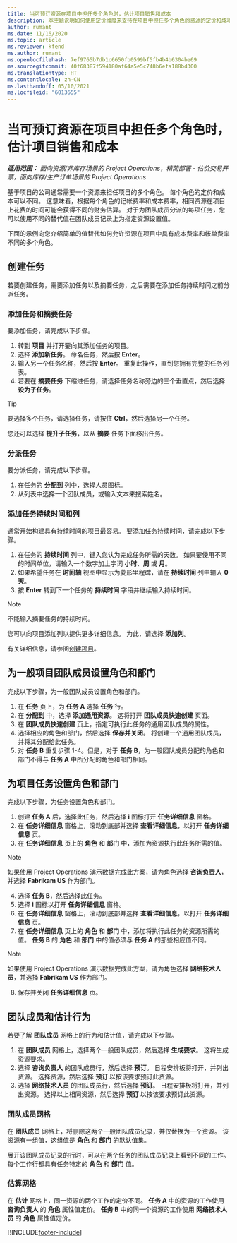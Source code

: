```yaml
---
title: 当可预订资源在项目中担任多个角色时，估计项目销售和成本
description: 本主题说明如何使用定价维度来支持在项目中担任多个角色的资源的定价和成本估算。
author: rumant
ms.date: 11/16/2020
ms.topic: article
ms.reviewer: kfend
ms.author: rumant
ms.openlocfilehash: 7ef9765b7db1c6650fb0599bf5fb4b4b6304be69
ms.sourcegitcommit: 40f68387f594180af64a5e5c748b6efa188bd300
ms.translationtype: HT
ms.contentlocale: zh-CN
ms.lasthandoff: 05/10/2021
ms.locfileid: "6013655"
---
```

# <a name="estimate-project-sales-and-costs-when-a-bookable-resource-fills-multiple-roles-on-a-project"></a>当可预订资源在项目中担任多个角色时，估计项目销售和成本 

_**适用范围：** 面向资源/非库存场景的 Project Operations，精简部署 - 估价交易开票，面向库存/生产订单场景的 Project Operations_ 

基于项目的公司通常需要一个资源来担任项目的多个角色。 每个角色的定价和成本可以不同。 这意味着，根据每个角色的记帐费率和成本费率，相同资源在项目上花费的时间可能会获得不同的财务估算。 对于为团队成员分派的每项任务，您可以使用不同的替代值在团队成员记录上为指定资源设置值。

下面的示例向您介绍简单的值替代如何允许资源在项目中具有成本费率和帐单费率不同的多个角色。

## <a name="create-tasks"></a>创建任务
若要创建任务，需要添加任务以及摘要任务，之后需要在添加任务持续时间之前分派任务。 

### <a name="add-tasks-and-summary-tasks"></a>添加任务和摘要任务
要添加任务，请完成以下步骤。

1. 转到 **项目** 并打开要向其添加任务的项目。
2. 选择 **添加新任务**。 命名任务，然后按 **Enter**。
3. 输入另一个任务名称，然后按 **Enter**。 重复此操作，直到您拥有完整的任务列表。
3. 若要在 **摘要任务** 下缩进任务，请选择任务名称旁边的三个垂直点，然后选择 **设为子任务**。 

  > [!TIP]
  > 要选择多个任务，请选择任务，请按住 **Ctrl**，然后选择另一个任务。
  >
  > 您还可以选择 **提升子任务**，以从 **摘要** 任务下面移出任务。

### <a name="assign-tasks"></a>分派任务

要分派任务，请完成以下步骤。

1. 在任务的 **分配到** 列中，选择人员图标。
2. 从列表中选择一个团队成员，或输入文本来搜索姓名。

### <a name="add-task-duration-and-columns"></a>添加任务持续时间和列

通常开始构建具有持续时间的项目最容易。 要添加任务持续时间，请完成以下步骤。

1. 在任务的 **持续时间** 列中，键入您认为完成任务所需的天数。 如果要使用不同的时间单位，请输入一个数字加上字词 **小时**、**周** 或 **月**。
2. 如果希望任务在 **时间轴** 视图中显示为菱形里程碑，请在 **持续时间** 列中输入 **0 天**。
3. 按 **Enter** 转到下一个任务的 **持续时间** 字段并继续输入持续时间。

  > [!NOTE]
  > 不能输入摘要任务的持续时间。

您可以向项目添加列以提供更多详细信息。 为此，请选择 **添加列**。 

有关详细信息，请参阅[创建项目](https://support.microsoft.com/en-us/office/create-a-project-a5b5e823-fb2e-45fd-be00-7d84422d9749)。

## <a name="set-up-the-role-and-organization-unit-for-a-generic-project-team-member"></a>为一般项目团队成员设置角色和部门
完成以下步骤，为一般团队成员设置角色和部门。

1. 在 **任务** 页上，为 **任务 A** 选择 **任务** 行。 
2. 在 **分配到** 中，选择 **添加通用资源**。 这将打开 **团队成员快速创建** 页面。
3. 在 **团队成员快速创建** 页上，指定可执行此任务的通用团队成员的属性。
4. 选择相应的角色和部门，然后选择 **保存并关闭**。 将创建一个通用团队成员，并将其分配给此任务。 
5. 对 **任务 B** 重复步骤 1-4。但是，对于 **任务 B**，为一般团队成员分配的角色和部门不得与 **任务 A** 中所分配的角色和部门相同。 

## <a name="set-up-the-role-and-organization-unit-for-a-project-task"></a>为项目任务设置角色和部门
完成以下步骤，为任务设置角色和部门。

1. 创建 **任务 A** 后，选择此任务，然后选择 **i** 图标打开 **任务详细信息** 窗格。 
2. 在 **任务详细信息** 窗格上，滚动到底部并选择 **查看详细信息**，以打开 **任务详细信息** 页。
3. 在 **任务详细信息** 页上的 **角色** 和 **部门** 中，添加为资源执行此任务所需的值。 

  > [!NOTE]
  > 如果使用 Project Operations 演示数据完成此方案，请为角色选择 **咨询负责人**，并选择 **Fabrikam US** 作为部门。

4. 选择 **任务 B**，然后选择此任务。
5. 选择 **i** 图标以打开 **任务详细信息** 窗格。 
6. 在 **任务详细信息** 窗格上，滚动到底部并选择 **查看详细信息**，以打开 **任务详细信息** 页。
7. 在 **任务详细信息** 页上的 **角色** 和 **部门** 中，添加将执行此任务的资源所需的值。 **任务 B** 的 **角色** 和 **部门** 中的值必须与 **任务 A** 的那些相应值不同。 

  > [!NOTE]
  > 如果使用 Project Operations 演示数据完成此方案，请为角色选择 **网络技术人员**，并选择 **Fabrikam US** 作为部门。

8. 保存并关闭 **任务详细信息** 页。 

## <a name="team-member-and-estimates-behavior"></a>团队成员和估计行为 
若要了解 **团队成员** 网格上的行为和估计值，请完成以下步骤。

1. 在 **团队成员** 网格上，选择两个一般团队成员，然后选择 **生成要求**。 这将生成资源要求。 
2. 选择 **咨询负责人** 的团队成员行，然后选择 **预订**。 日程安排板将打开，并列出资源。 选择资源，然后选择 **预订** 以按该要求预订此资源。
3. 选择 **网络技术人员** 的团队成员行，然后选择 **预订**。 日程安排板将打开，并列出资源。 选择以上相同资源，然后选择 **预订** 以按该要求预订此资源。

### <a name="team-member-grid"></a>团队成员网格 

在 **团队成员** 网格上，将删除这两个一般团队成员记录，并仅替换为一个资源。 该资源有一组值，这组值是 **角色** 和 **部门** 的默认值集。

展开该团队成员记录的行时，可以在两个任务的团队成员记录上看到不同的工作。 每个工作行都具有任务特定的 **角色** 和 **部门** 值。 

### <a name="estimates-grid"></a>估算网格 

在 **估计** 网格上，同一资源的两个工作的定价不同。 **任务 A** 中的资源的工作使用 **咨询负责人** 的 **角色** 属性值定价。 **任务 B** 中的同一个资源的工作使用 **网络技术人员** 的 **角色** 属性值定价。


[!INCLUDE[footer-include](../includes/footer-banner.md)]